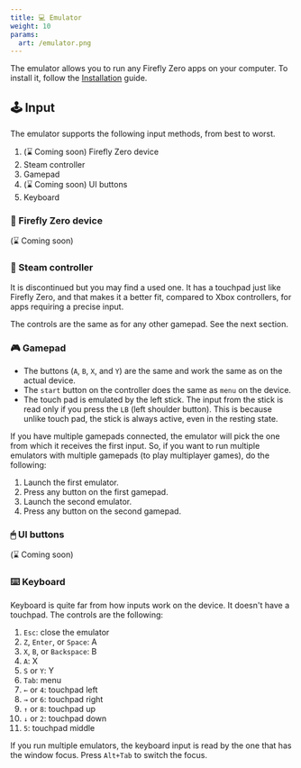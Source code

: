 ```yaml
---
title: 💻 Emulator
weight: 10
params:
  art: /emulator.png
---
```


The emulator allows you to run any Firefly Zero apps on your computer. To install it, follow the [Installation](/user/installation/) guide.

## 🕹 Input

The emulator supports the following input methods, from best to worst.

1. (⌛ Coming soon) Firefly Zero device
1. Steam controller
1. Gamepad
1. (⌛ Coming soon) UI buttons
1. Keyboard

### 📱 Firefly Zero device

(⌛ Coming soon)

### 💨 Steam controller

It is discontinued but you may find a used one. It has a touchpad just like Firefly Zero, and that makes it a better fit, compared to Xbox controllers, for apps requiring a precise input.

The controls are the same as for any other gamepad. See the next section.

### 🎮 Gamepad

* The buttons (`A`, `B`, `X`, and `Y`) are the same and work the same as on the actual device.
* The `start` button on the controller does the same as `menu` on the device.
* The touch pad is emulated by the left stick. The input from the stick is read only if you press the `LB` (left shoulder button). This is because unlike touch pad, the stick is always active, even in the resting state.

If you have multiple gamepads connected, the emulator will pick the one from which it receives the first input. So, if you want to run multiple emulators with multiple gamepads (to play multiplayer games), do the following:

1. Launch the first emulator.
1. Press any button on the first gamepad.
1. Launch the second emulator.
1. Press any button on the second gamepad.

### 🖱 UI buttons

(⌛ Coming soon)

### ⌨️ Keyboard

Keyboard is quite far from how inputs work on the device. It doesn't have a touchpad. The controls are the following:

1. `Esc`: close the emulator
1. `Z`, `Enter`, or `Space`: A
1. `X`, `B`, or `Backspace`: B
1. `A`: X
1. `S` or `Y`: Y
1. `Tab`: menu
1. `←` or `4`: touchpad left
1. `→` or `6`: touchpad right
1. `↑` or `8`: touchpad up
1. `↓` or `2`: touchpad down
1. `5`: touchpad middle

If you run multiple emulators, the keyboard input is read by the one that has the window focus. Press `Alt+Tab` to switch the focus.
